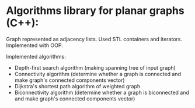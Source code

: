 # Algorithms library for planar graphs (C++):

Graph represented as adjacency lists. Used STL containers and iterators. Implemented with OOP.

Implemented algorithms:
 - Depth-first search algorithm (making spanning tree of input graph)
 - Connectivity algorithm (determine whether a graph is connected and make graph's connected components vector)
 - Dijkstra's shortest path algorithm of weighted graph
 - Biconnectivity algorithm (determine whether a graph is biconnected and and make graph's connected components vector)
